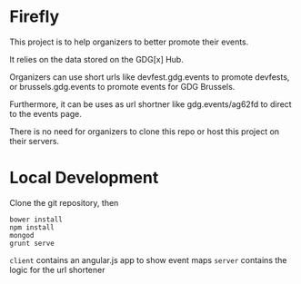 Firefly
=======
This project is to help organizers to better promote their events.

It relies on the data stored on the GDG[x] Hub.

Organizers can use short urls like devfest.gdg.events to promote devfests, or brussels.gdg.events to 
promote events for GDG Brussels.

Furthermore, it can be uses as url shortner like gdg.events/ag62fd to direct to the events page.

There is no need for organizers to clone this repo or host this project on their servers.

Local Development
=================
Clone the git repository, then
```
bower install
npm install
mongod
grunt serve
```

`client` contains an angular.js app to show event maps
`server` contains the logic for the url shortener


